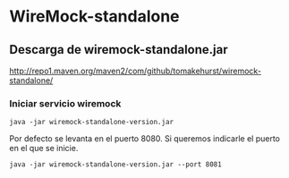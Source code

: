 # WireMock-standalone

## Descarga de wiremock-standalone.jar
http://repo1.maven.org/maven2/com/github/tomakehurst/wiremock-standalone/

### Iniciar servicio wiremock
```shell
java -jar wiremock-standalone-version.jar 
```
Por defecto se levanta en el puerto 8080. Si queremos indicarle el puerto en el que se inicie.
```shell
java -jar wiremock-standalone-version.jar --port 8081
```
